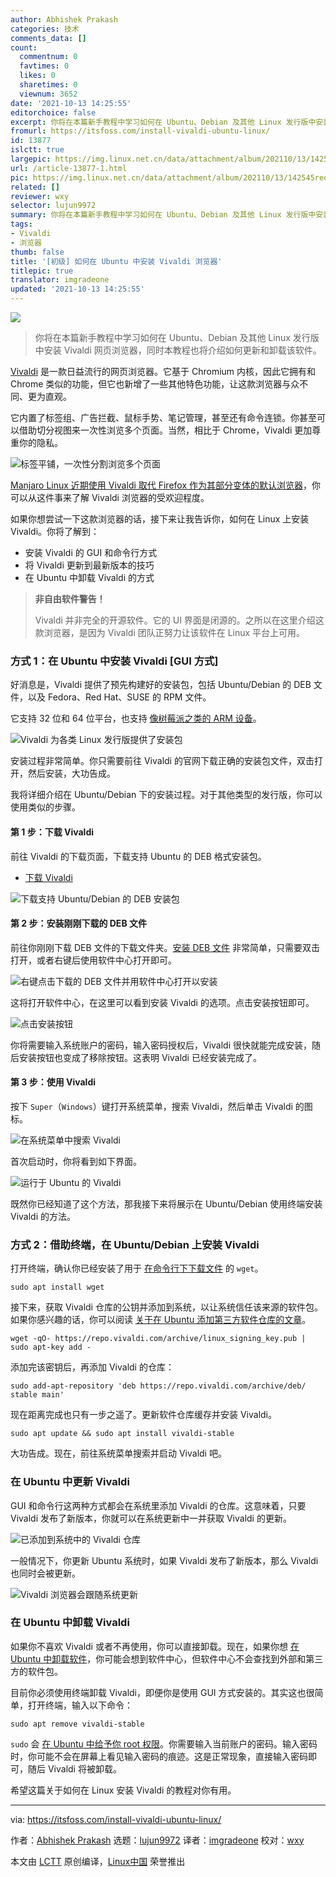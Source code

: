 ```yaml
---
author: Abhishek Prakash
categories: 技术
comments_data: []
count:
  commentnum: 0
  favtimes: 0
  likes: 0
  sharetimes: 0
  viewnum: 3652
date: '2021-10-13 14:25:55'
editorchoice: false
excerpt: 你将在本篇新手教程中学习如何在 Ubuntu、Debian 及其他 Linux 发行版中安装 Vivaldi 网页浏览器，同时本教程也将介绍如何更新和卸载该软件。
fromurl: https://itsfoss.com/install-vivaldi-ubuntu-linux/
id: 13877
islctt: true
largepic: https://img.linux.net.cn/data/attachment/album/202110/13/142545reotvtqgqpfvmmvp.jpg
url: /article-13877-1.html
pic: https://img.linux.net.cn/data/attachment/album/202110/13/142545reotvtqgqpfvmmvp.jpg.thumb.jpg
related: []
reviewer: wxy
selector: lujun9972
summary: 你将在本篇新手教程中学习如何在 Ubuntu、Debian 及其他 Linux 发行版中安装 Vivaldi 网页浏览器，同时本教程也将介绍如何更新和卸载该软件。
tags:
- Vivaldi
- 浏览器
thumb: false
title: '[初级] 如何在 Ubuntu 中安装 Vivaldi 浏览器'
titlepic: true
translator: imgradeone
updated: '2021-10-13 14:25:55'
---
```


![](https://img.linux.net.cn/data/attachment/album/202110/13/142545reotvtqgqpfvmmvp.jpg)



> 
> 你将在本篇新手教程中学习如何在 Ubuntu、Debian 及其他 Linux 发行版中安装 Vivaldi 网页浏览器，同时本教程也将介绍如何更新和卸载该软件。
> 
> 
> 


[Vivaldi](https://vivaldi.com/) 是一款日益流行的网页浏览器。它基于 Chromium 内核，因此它拥有和 Chrome 类似的功能，但它也新增了一些其他特色功能，让这款浏览器与众不同、更为直观。


它内置了标签组、广告拦截、鼠标手势、笔记管理，甚至还有命令连锁。你甚至可以借助切分视图来一次性浏览多个页面。当然，相比于 Chrome，Vivaldi 更加尊重你的隐私。


![标签平铺，一次性分割浏览多个页面](https://img.linux.net.cn/data/attachment/album/202110/13/142555g7n393ja9j2cj3dc.png)


[Manjaro Linux 近期使用 Vivaldi 取代 Firefox 作为其部分变体的默认浏览器](https://news.itsfoss.com/vivaldi-replaces-firefox-manjaro/)，你可以从这件事来了解 Vivaldi 浏览器的受欢迎程度。


如果你想尝试一下这款浏览器的话，接下来让我告诉你，如何在 Linux 上安装 Vivaldi。你将了解到：


* 安装 Vivaldi 的 GUI 和命令行方式
* 将 Vivaldi 更新到最新版本的技巧
* 在 Ubuntu 中卸载 Vivaldi 的方式



> 
> **非自由软件警告！**
> 
> 
> Vivaldi 并非完全的开源软件。它的 UI 界面是闭源的。之所以在这里介绍这款浏览器，是因为 Vivaldi 团队正努力让该软件在 Linux 平台上可用。
> 
> 
> 


### 方式 1：在 Ubuntu 中安装 Vivaldi [GUI 方式]


好消息是，Vivaldi 提供了预先构建好的安装包，包括 Ubuntu/Debian 的 DEB 文件，以及 Fedora、Red Hat、SUSE 的 RPM 文件。


它支持 32 位和 64 位平台，也支持 [像树莓派之类的 ARM 设备](https://itsfoss.com/raspberry-pi-alternatives/)。


![Vivaldi 为各类 Linux 发行版提供了安装包](https://img.linux.net.cn/data/attachment/album/202110/13/142556sgdfig1ssh3ll9lh.jpg)


安装过程非常简单。你只需要前往 Vivaldi 的官网下载正确的安装包文件，双击打开，然后安装，大功告成。


我将详细介绍在 Ubuntu/Debian 下的安装过程。对于其他类型的发行版，你可以使用类似的步骤。


#### 第 1 步：下载 Vivaldi


前往 Vivaldi 的下载页面，下载支持 Ubuntu 的 DEB 格式安装包。


* [下载 Vivaldi](https://vivaldi.com/download/)


![下载支持 Ubuntu/Debian 的 DEB 安装包](https://img.linux.net.cn/data/attachment/album/202110/13/142558dp3x04tzp012ky00.jpg)


#### 第 2 步：安装刚刚下载的 DEB 文件


前往你刚刚下载 DEB 文件的下载文件夹。[安装 DEB 文件](https://itsfoss.com/install-deb-files-ubuntu/) 非常简单，只需要双击打开，或者右键后使用软件中心打开即可。


![右键点击下载的 DEB 文件并用软件中心打开以安装](https://img.linux.net.cn/data/attachment/album/202110/13/142600vgkwn8xgtyn3dczd.jpg)


这将打开软件中心，在这里可以看到安装 Vivaldi 的选项。点击安装按钮即可。


![点击安装按钮](https://img.linux.net.cn/data/attachment/album/202110/13/142601kazvvd4s4spr6sad.png)


你将需要输入系统账户的密码，输入密码授权后，Vivaldi 很快就能完成安装，随后安装按钮也变成了移除按钮。这表明 Vivaldi 已经安装完成了。


#### 第 3 步：使用 Vivaldi


按下 `Super`（`Windows`）键打开系统菜单，搜索 Vivaldi，然后单击 Vivaldi 的图标。


![在系统菜单中搜索 Vivaldi](https://img.linux.net.cn/data/attachment/album/202110/13/142602k5ah69tllr76taat.png)


首次启动时，你将看到如下界面。


![运行于 Ubuntu 的 Vivaldi](https://img.linux.net.cn/data/attachment/album/202110/13/142604wpt5tzmd6zsgae55.jpg)


既然你已经知道了这个方法，那我接下来将展示在 Ubuntu/Debian 使用终端安装 Vivaldi 的方法。


### 方式 2：借助终端，在 Ubuntu/Debian 上安装 Vivaldi


打开终端，确认你已经安装了用于 [在命令行下下载文件](https://itsfoss.com/download-files-from-linux-terminal/) 的 `wget`。



```
sudo apt install wget

```

接下来，获取 Vivaldi 仓库的公钥并添加到系统，以让系统信任该来源的软件包。如果你感兴趣的话，你可以阅读 [关于在 Ubuntu 添加第三方软件仓库的文章](https://itsfoss.com/adding-external-repositories-ubuntu/)。



```
wget -qO- https://repo.vivaldi.com/archive/linux_signing_key.pub | sudo apt-key add -

```

添加完该密钥后，再添加 Vivaldi 的仓库：



```
sudo add-apt-repository 'deb https://repo.vivaldi.com/archive/deb/ stable main'

```

现在距离完成也只有一步之遥了。更新软件仓库缓存并安装 Vivaldi。



```
sudo apt update && sudo apt install vivaldi-stable

```

大功告成。现在，前往系统菜单搜索并启动 Vivaldi 吧。


### 在 Ubuntu 中更新 Vivaldi


GUI 和命令行这两种方式都会在系统里添加 Vivaldi 的仓库。这意味着，只要 Vivaldi 发布了新版本，你就可以在系统更新中一并获取 Vivaldi 的更新。


![已添加到系统中的 Vivaldi 仓库](https://img.linux.net.cn/data/attachment/album/202110/13/142605xb8fbrl6xam5llv5.png)


一般情况下，你更新 Ubuntu 系统时，如果 Vivaldi 发布了新版本，那么 Vivaldi 也同时会被更新。


![Vivaldi 浏览器会跟随系统更新](https://img.linux.net.cn/data/attachment/album/202110/13/142606zdd5z8a8g5rdsadf.png)


### 在 Ubuntu 中卸载 Vivaldi


如果你不喜欢 Vivaldi 或者不再使用，你可以直接卸载。现在，如果你想 [在 Ubuntu 中卸载软件](https://itsfoss.com/uninstall-programs-ubuntu/)，你可能会想到软件中心，但软件中心不会查找到外部和第三方的软件包。


目前你必须使用终端卸载 Vivaldi，即便你是使用 GUI 方式安装的。其实这也很简单，打开终端，输入以下命令：



```
sudo apt remove vivaldi-stable

```

`sudo` 会 [在 Ubuntu 中给予你 root 权限](https://itsfoss.com/root-user-ubuntu/)。你需要输入当前账户的密码。输入密码时，你可能不会在屏幕上看见输入密码的痕迹。这是正常现象，直接输入密码即可，随后 Vivaldi 将被卸载。


希望这篇关于如何在 Linux 安装 Vivaldi 的教程对你有用。




---


via: <https://itsfoss.com/install-vivaldi-ubuntu-linux/>


作者：[Abhishek Prakash](https://itsfoss.com/author/abhishek/) 选题：[lujun9972](https://github.com/lujun9972) 译者：[imgradeone](https://github.com/imgradeone) 校对：[wxy](https://github.com/wxy)


本文由 [LCTT](https://github.com/LCTT/TranslateProject) 原创编译，[Linux中国](https://linux.cn/) 荣誉推出